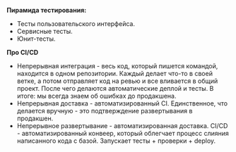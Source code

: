**Пирамида тестирования:**
* Тесты пользовательского интерфейса.
* Сервисные тесты.
* Юнит-тесты.

**Про CI/CD**
* Непрерывная интеграция - весь код, который пишется командой, находится в одном репозитории. Каждый делает что-то в своей ветке, а потом отправляет код на ревью и все вливается в общий проект. После чего делаются автоматические деплой и тесты. В итоге: мы всегда знаем об ошибках до продакшена.
* Непрерывная доставка - автоматизированный CI. Единственное, что делается вручную - это подтверждение развертывания в продакшен.
* Непрерывное развертывание - автоматизированная доставка.
CI/CD - автоматизированный конвеер, который облегчает процесс слияния написанного кода с базой. Запускает тесты + проверки + deploy.